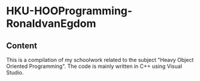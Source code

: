 # HKU-HOOProgramming-RonaldvanEgdom

## Content

This is a compilation of my schoolwork related to the subject "Heavy Object Oriented Programming".
The code is mainly written in C++ using Visual Studio.
